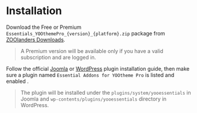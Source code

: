 # Installation

Download the Free or Premium `Essentials_YOOthemePro_{version}_{platform}.zip` package from [ZOOlanders Downloads](https://www.zoolanders.com/downloads).

> A Premium version will be available only if you have a valid subscription and are logged in.

Follow the official [Joomla](https://docs.joomla.org/Installing_an_extension) or [WordPress](https://wordpress.org/support/article/managing-plugins/) plugin installation guide, then make sure a plugin named `Essential Addons for YOOtheme Pro` is listed and enabled .

> The plugin will be installed under the `plugins/system/yooessentials` in Joomla and `wp-contents/plugins/yooessentials` directory in WordPress.
